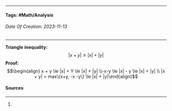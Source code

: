 __________________________________________________________________________
#### **Tags:** #Math/Analysis 
###### *Date Of Creation: 2023-11-13*
__________________________________________________________________________

**Triangle inequality:**
$$|x + y| \le |x| + |y|$$
**Proof:**
$$\begin{align} x + y \le |x| + Y \le |x| + |y| \\-x-y \le |x| - y \le |x| + |y| \\ |x + y| = max\{x+y, -x -y\} \le |x| + |y|\end{align}$$
#### Sources
__________________________________________________________________________
1. 